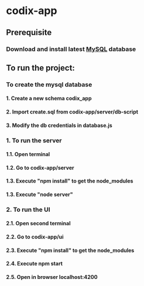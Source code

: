 # codix-app

## Prerequisite
### Download and install latest <a href="https://dev.mysql.com/downloads" target="_blank">MySQL</a> database

## To run the project:

### To create the mysql database
#### 1. Create a new schema <b>codix_app</b>
#### 2. Import create.sql from codix-app/server/db-script
#### 3. Modify the db credentials in database.js

### 1. To run the server
#### 1.1. Open terminal
#### 1.2. Go to codix-app/server
#### 1.3. Execute "npm install" to get the node_modules
#### 1.3. Execute "node server"

### 2. To run the UI
#### 2.1. Open second terminal
#### 2.2. Go to codix-app/ui
#### 2.3. Execute "npm install" to get the node_modules
#### 2.4. Execute npm start
#### 2.5. Open in browser localhost:4200
